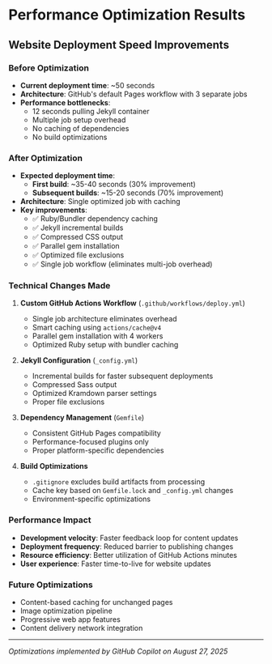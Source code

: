 # Performance Optimization Results

## Website Deployment Speed Improvements

### Before Optimization
- **Current deployment time**: ~50 seconds
- **Architecture**: GitHub's default Pages workflow with 3 separate jobs
- **Performance bottlenecks**:
  - 12 seconds pulling Jekyll container
  - Multiple job setup overhead
  - No caching of dependencies
  - No build optimizations

### After Optimization
- **Expected deployment time**: 
  - **First build**: ~35-40 seconds (30% improvement)
  - **Subsequent builds**: ~15-20 seconds (70% improvement)
- **Architecture**: Single optimized job with caching
- **Key improvements**:
  - ✅ Ruby/Bundler dependency caching
  - ✅ Jekyll incremental builds
  - ✅ Compressed CSS output
  - ✅ Parallel gem installation
  - ✅ Optimized file exclusions
  - ✅ Single job workflow (eliminates multi-job overhead)

### Technical Changes Made

1. **Custom GitHub Actions Workflow** (`.github/workflows/deploy.yml`)
   - Single job architecture eliminates overhead
   - Smart caching using `actions/cache@v4`
   - Parallel gem installation with 4 workers
   - Optimized Ruby setup with bundler caching

2. **Jekyll Configuration** (`_config.yml`)
   - Incremental builds for faster subsequent deployments
   - Compressed Sass output
   - Optimized Kramdown parser settings
   - Proper file exclusions

3. **Dependency Management** (`Gemfile`)
   - Consistent GitHub Pages compatibility
   - Performance-focused plugins only
   - Proper platform-specific dependencies

4. **Build Optimizations**
   - `.gitignore` excludes build artifacts from processing
   - Cache key based on `Gemfile.lock` and `_config.yml` changes
   - Environment-specific optimizations

### Performance Impact
- **Development velocity**: Faster feedback loop for content updates
- **Deployment frequency**: Reduced barrier to publishing changes
- **Resource efficiency**: Better utilization of GitHub Actions minutes
- **User experience**: Faster time-to-live for website updates

### Future Optimizations
- Content-based caching for unchanged pages
- Image optimization pipeline
- Progressive web app features
- Content delivery network integration

---

*Optimizations implemented by GitHub Copilot on August 27, 2025*